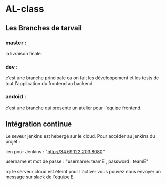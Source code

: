 # AL-class

## Les Branches de tarvail
### master :
la livraison finale.
### dev :
c'est une branche principale ou on fait les développement et les tests de tout l'application du frontend au backend.
### andoid :
c'est une branche qui presente un atelier pour l'equipe frontend.

## Intégration continue 
 Le seveur jenkins est hebergé sur le cloud. Pour accéder au jenkins du projet :
 
 lien pour Jenkins : "http://34.69.122.203:8080"
 
 username et mot de passe : "username: teamE , password : teamE"
 
 rq: le serveur cloud est éteint pour l'activer vous pouvez nous envoyer un message sur slack de l'equipe E.

